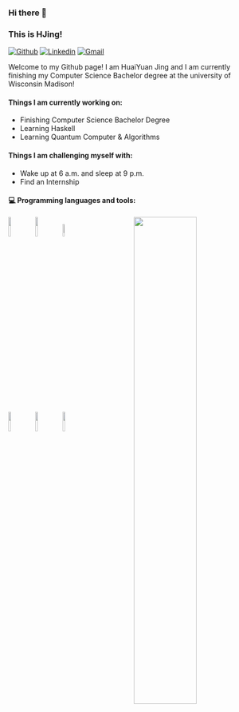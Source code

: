 ### Hi there 👋 
### This is HJing!

[![Github](https://img.shields.io/badge/-Github-000?style=flat&logo=Github&logoColor=white)](https://github.com/dawn-cmd)
[![Linkedin](https://img.shields.io/badge/-LinkedIn-blue?style=flat&logo=Linkedin&logoColor=white)](https://www.linkedin.com/in/huaiyuan-jing-823b93240/)
[![Gmail](https://img.shields.io/badge/-Gmail-c14438?style=flat&logo=Gmail&logoColor=white)](mailto:ls.hyjing@gmail.com)

Welcome to my Github page! I am HuaiYuan Jing and I am currently finishing my Computer Science Bachelor degree at the university of Wisconsin Madison!  


#### Things I am currently working on: 
- Finishing Computer Science Bachelor Degree
- Learning Haskell
- Learning Quantum Computer & Algorithms

#### Things I am challenging myself with:
- Wake up at 6 a.m. and sleep at 9 p.m.
- Find an Internship

#### :computer: Programming languages and tools: 
<p>
	<img width="50%" align="right" src="https://github-readme-stats.vercel.app/api?username=dawn-cmd&show_icons=true&hide_border=true" />

<code><img width="10%" src="https://www.vectorlogo.zone/logos/java/java-ar21.svg"></code>
<code><img width="10%" src="https://www.vectorlogo.zone/logos/python/python-ar21.svg"></code>
<code><img width="8%" src="https://www.vectorlogo.zone/logos/rust-lang/rust-lang-ar21.svg"></code>
<br />
<code><img width="10%" src="https://www.vectorlogo.zone/logos/git-scm/git-scm-ar21.svg"></code>
<code><img width="10%" src="https://www.vectorlogo.zone/logos/ubuntu/ubuntu-ar21.svg"></code>
<code><img width="10%" src="https://www.vectorlogo.zone/logos/pytorch/pytorch-ar21.svg"></code>
</p>
